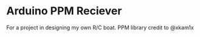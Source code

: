 Arduino PPM Reciever
===================
For a project in designing my own R/C boat. 
PPM library credit to @xkam1x
